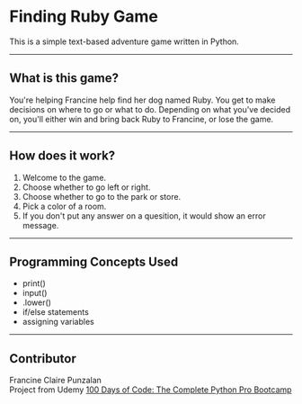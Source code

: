 # Finding Ruby Game

This is a simple text-based adventure game written in Python. 

---

## What is this game?

You're helping Francine help find her dog named Ruby. You get to make decisions on where to go or what to do. Depending on what you've decided on, you'll either win and bring back Ruby to Francine, or lose the game.

---

## How does it work?

1. Welcome to the game.
2. Choose whether to go left or right.
3. Choose whether to go to the park or store.
4. Pick a color of a room.
5. If you don't put any answer on a quesition, it would show an error message.

---

## Programming Concepts Used

- print()
- input()
- .lower()
- if/else statements
- assigning variables

---

## Contributor

Francine Claire Punzalan<br>
Project from Udemy [100 Days of Code: The Complete Python Pro Bootcamp](https://www.udemy.com/course/100-days-of-code/)
